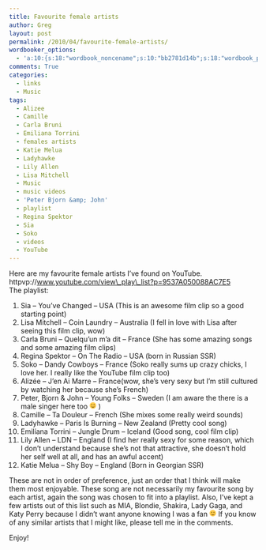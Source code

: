 ```yaml
---
title: Favourite female artists
author: Greg
layout: post
permalink: /2010/04/favourite-female-artists/
wordbooker_options:
  - 'a:10:{s:18:"wordbook_noncename";s:10:"bb2781d14b";s:18:"wordbook_page_post";s:4:"-100";s:18:"wordbook_orandpage";s:1:"2";s:23:"wordbook_default_author";s:1:"2";s:23:"wordbook_extract_length";s:3:"256";s:19:"wordbook_actionlink";s:3:"300";s:26:"wordbooker_publish_default";s:2:"on";s:18:"wordbook_attribute";s:31:"Posted a new post on their blog";s:29:"wordbooker_status_update_text";s:35:": New blog post :  %title% - %link%";s:20:"wordbook_comment_get";s:2:"on";}'
comments: True
categories:
  - links
  - Music
tags:
  - Alizee
  - Camille
  - Carla Bruni
  - Emiliana Torrini
  - females artists
  - Katie Melua
  - Ladyhawke
  - Lily Allen
  - Lisa Mitchell
  - Music
  - music videos
  - 'Peter Bjorn &amp; John'
  - playlist
  - Regina Spektor
  - Sia
  - Soko
  - videos
  - YouTube
---
```

Here are my favourite female artists I&#8217;ve found on YouTube.  
httpvp://www.youtube.com/view\_play\_list?p=9537A050088AC7E5  
The playlist:  
1. Sia &#8211; You&#8217;ve Changed &#8211; USA (This is an awesome film clip so a good starting point)  
2. Lisa Mitchell &#8211; Coin Laundry &#8211; Australia (I fell in love with Lisa after seeing this film clip, wow)  
3. Carla Bruni &#8211; Quelqu&#8217;un m&#8217;a dit &#8211; France (She has some amazing songs and some amazing film clips)  
4. Regina Spektor &#8211; On The Radio &#8211; USA (born in Russian SSR)  
5. Soko &#8211; Dandy Cowboys &#8211; France (Soko really sums up crazy chicks, I love her. I really like the YouTube film clip too)  
6. Alizée &#8211; J&#8217;en Ai Marre &#8211; France(wow, she&#8217;s very sexy but I&#8217;m still cultured by watching her because she&#8217;s French)  
7. Peter, Bjorn & John &#8211; Young Folks &#8211; Sweden (I am aware the there is a male singer here too <img src="/wp-content/smilies/simple-smile.png" alt=":)" class="wp-smiley" style="height: 1em; max-height: 1em;" /> )  
8. Camille &#8211; Ta Douleur &#8211; French (She mixes some really weird sounds)  
9. Ladyhawke &#8211; Paris Is Burning &#8211; New Zealand (Pretty cool song)  
10. Emilíana Torrini &#8211; Jungle Drum &#8211; Iceland (Good song, cool film clip)  
11. Lily Allen &#8211; LDN &#8211; England (I find her really sexy for some reason, which I don&#8217;t understand because she&#8217;s not that attractive, she doesn&#8217;t hold her self well at all, and has an awful accent)  
12. Katie Melua &#8211; Shy Boy &#8211; England (Born in Georgian SSR)

These are not in order of preference, just an order that I think will make them most enjoyable. These song are not necessarily my favourite song by each artist, again the song was chosen to fit into a playlist. Also, I&#8217;ve kept a few artists out of this list such as MIA, Blondie, Shakira, Lady Gaga, and Katy Perry because I didn&#8217;t want anyone knowing I was a fan <img src="/wp-content/smilies/simple-smile.png" alt=":)" class="wp-smiley" style="height: 1em; max-height: 1em;" /> If you know of any similar artists that I might like, please tell me in the comments.

Enjoy!